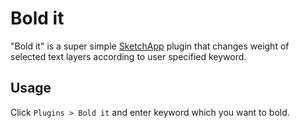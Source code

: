 # Bold it

"Bold it" is a super simple [SketchApp](http://bohemiancoding.com/sketch/) plugin that changes weight of selected text layers according to user specified keyword.

## Usage

Click `Plugins > Bold it` and enter keyword which you want to bold.